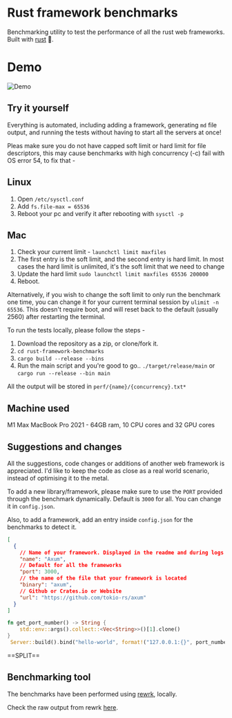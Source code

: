 # Rust framework benchmarks

Benchmarking utility to test the performance of all the rust web frameworks. Built with [rust](https://rust-lang.org) 🚀.

# Demo

![Demo](https://s4.gifyu.com/images/outputf55c6e3d5b6a1f8e.gif)

## Try it yourself

Everything is automated, including adding a framework, generating `md` file output, and running the tests without having to start all the servers at once!

Pleas make sure you do not have capped soft limit or hard limit for file descriptors, this may cause benchmarks with high concurrency (-c) fail with OS error 54,
to fix that -

## Linux

1. Open `/etc/sysctl.conf`
2. Add `fs.file-max = 65536`
3. Reboot your pc and verify it after rebooting with `sysctl -p`

## Mac

1. Check your current limit - `launchctl limit maxfiles`
2. The first entry is the soft limit, and the second entry is hard limit. In most cases the hard limit is unlimited, it's the soft limit that we need to change
3. Update the hard limit `sudo launchctl limit maxfiles 65536 200000`
4. Reboot.

Alternatively, if you wish to change the soft limit to only run the benchmark one time, you can change it for your current terminal session by
`ulimit -n 65536`.
This doesn't require boot, and will reset back to the default (usually 2560) after restarting the terminal.

To run the tests locally, please follow the steps -

1. Download the repository as a zip, or clone/fork it.
2. `cd rust-framework-benchmarks`
3. `cargo build --release --bins`
4. Run the main script and you're good to go..
   `./target/release/main` or `cargo run --release --bin main`

All the output will be stored in `perf/{name}/{concurrency}.txt*`

## Machine used

M1 Max MacBook Pro 2021 - 64GB ram, 10 CPU cores and 32 GPU cores

## Suggestions and changes

All the suggestions, code changes or additions of another web framework is appreciated. I'd like to keep the code as close as a real world scenario, instead of optimising it to the metal.

To add a new library/framework, please make sure to use the `PORT` provided through the benchmark dynamically. Default is `3000` for all. You can change it in `config.json`.

Also, to add a framework, add an entry inside `config.json` for the benchmarks to detect it.

```json
[
  {
    // Name of your framework. Displayed in the readme and during logs
    "name": "Axum",
    // Default for all the frameworks
    "port": 3000,
    // the name of the file that your framework is located
    "binary": "axum",
    // Github or Crates.io or Website
    "url": "https://github.com/tokio-rs/axum"
  }
]
```

```rs
fn get_port_number() -> String {
    std::env::args().collect::<Vec<String>>()[1].clone()
}
 Server::build().bind("hello-world", format!("127.0.0.1:{}", port_number))
```

==SPLIT==

## Benchmarking tool

The benchmarks have been performed using [rewrk](https://github.com/ChillFish8/rewrk), locally.

Check the raw output from rewrk [here](https://github.com/Ishtmeet-Singh/rust-framework-benchmarks/tree/master/perf).
